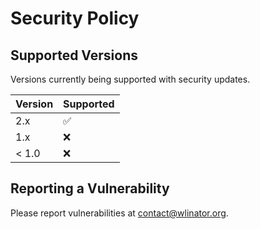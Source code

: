# Security Policy

## Supported Versions

Versions currently being supported with security updates.

| Version | Supported          |
|---------|--------------------|
| 2.x     | :white_check_mark: |
| 1.x     | :x:                |
| < 1.0   | :x:                |

## Reporting a Vulnerability

Please report vulnerabilities at contact@wlinator.org.
